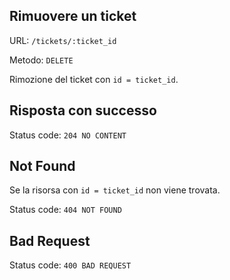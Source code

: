 ## Rimuovere un ticket


URL: `/tickets/:ticket_id`

Metodo: `DELETE`

Rimozione del ticket con `id = ticket_id`.


## Risposta con successo

Status code: `204 NO CONTENT`

## Not Found

Se la risorsa con `id = ticket_id` non viene trovata.

Status code: `404 NOT FOUND`

## Bad Request
Status code: `400 BAD REQUEST`